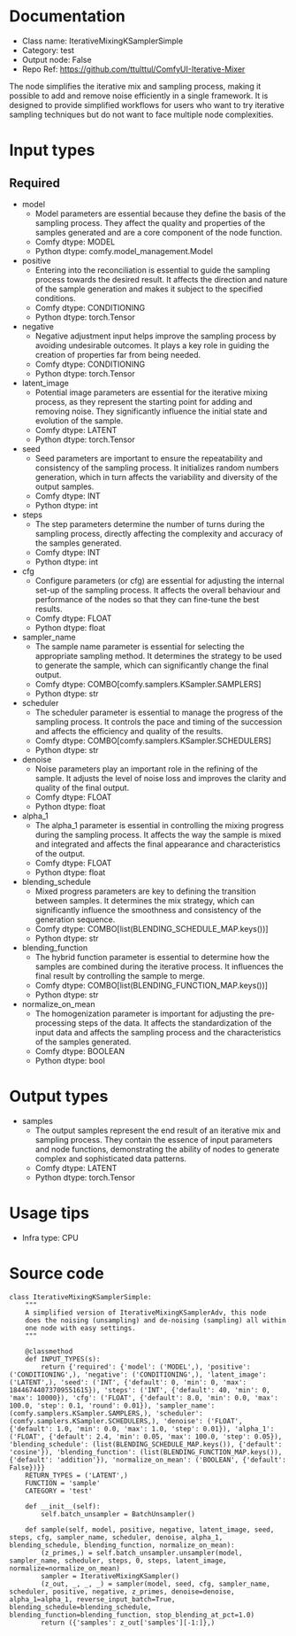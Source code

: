 # Documentation
- Class name: IterativeMixingKSamplerSimple
- Category: test
- Output node: False
- Repo Ref: https://github.com/ttulttul/ComfyUI-Iterative-Mixer

The node simplifies the iterative mix and sampling process, making it possible to add and remove noise efficiently in a single framework. It is designed to provide simplified workflows for users who want to try iterative sampling techniques but do not want to face multiple node complexities.

# Input types
## Required
- model
    - Model parameters are essential because they define the basis of the sampling process. They affect the quality and properties of the samples generated and are a core component of the node function.
    - Comfy dtype: MODEL
    - Python dtype: comfy.model_management.Model
- positive
    - Entering into the reconciliation is essential to guide the sampling process towards the desired result. It affects the direction and nature of the sample generation and makes it subject to the specified conditions.
    - Comfy dtype: CONDITIONING
    - Python dtype: torch.Tensor
- negative
    - Negative adjustment input helps improve the sampling process by avoiding undesirable outcomes. It plays a key role in guiding the creation of properties far from being needed.
    - Comfy dtype: CONDITIONING
    - Python dtype: torch.Tensor
- latent_image
    - Potential image parameters are essential for the iterative mixing process, as they represent the starting point for adding and removing noise. They significantly influence the initial state and evolution of the sample.
    - Comfy dtype: LATENT
    - Python dtype: torch.Tensor
- seed
    - Seed parameters are important to ensure the repeatability and consistency of the sampling process. It initializes random numbers generation, which in turn affects the variability and diversity of the output samples.
    - Comfy dtype: INT
    - Python dtype: int
- steps
    - The step parameters determine the number of turns during the sampling process, directly affecting the complexity and accuracy of the samples generated.
    - Comfy dtype: INT
    - Python dtype: int
- cfg
    - Configure parameters (or cfg) are essential for adjusting the internal set-up of the sampling process. It affects the overall behaviour and performance of the nodes so that they can fine-tune the best results.
    - Comfy dtype: FLOAT
    - Python dtype: float
- sampler_name
    - The sample name parameter is essential for selecting the appropriate sampling method. It determines the strategy to be used to generate the sample, which can significantly change the final output.
    - Comfy dtype: COMBO[comfy.samplers.KSampler.SAMPLERS]
    - Python dtype: str
- scheduler
    - The scheduler parameter is essential to manage the progress of the sampling process. It controls the pace and timing of the succession and affects the efficiency and quality of the results.
    - Comfy dtype: COMBO[comfy.samplers.KSampler.SCHEDULERS]
    - Python dtype: str
- denoise
    - Noise parameters play an important role in the refining of the sample. It adjusts the level of noise loss and improves the clarity and quality of the final output.
    - Comfy dtype: FLOAT
    - Python dtype: float
- alpha_1
    - The alpha_1 parameter is essential in controlling the mixing progress during the sampling process. It affects the way the sample is mixed and integrated and affects the final appearance and characteristics of the output.
    - Comfy dtype: FLOAT
    - Python dtype: float
- blending_schedule
    - Mixed progress parameters are key to defining the transition between samples. It determines the mix strategy, which can significantly influence the smoothness and consistency of the generation sequence.
    - Comfy dtype: COMBO[list(BLENDING_SCHEDULE_MAP.keys())]
    - Python dtype: str
- blending_function
    - The hybrid function parameter is essential to determine how the samples are combined during the iterative process. It influences the final result by controlling the sample to merge.
    - Comfy dtype: COMBO[list(BLENDING_FUNCTION_MAP.keys())]
    - Python dtype: str
- normalize_on_mean
    - The homogenization parameter is important for adjusting the pre-processing steps of the data. It affects the standardization of the input data and affects the sampling process and the characteristics of the samples generated.
    - Comfy dtype: BOOLEAN
    - Python dtype: bool

# Output types
- samples
    - The output samples represent the end result of an iterative mix and sampling process. They contain the essence of input parameters and node functions, demonstrating the ability of nodes to generate complex and sophisticated data patterns.
    - Comfy dtype: LATENT
    - Python dtype: torch.Tensor

# Usage tips
- Infra type: CPU

# Source code
```
class IterativeMixingKSamplerSimple:
    """
    A simplified version of IterativeMixingKSamplerAdv, this node
    does the noising (unsampling) and de-noising (sampling) all within
    one node with easy settings.
    """

    @classmethod
    def INPUT_TYPES(s):
        return {'required': {'model': ('MODEL',), 'positive': ('CONDITIONING',), 'negative': ('CONDITIONING',), 'latent_image': ('LATENT',), 'seed': ('INT', {'default': 0, 'min': 0, 'max': 18446744073709551615}), 'steps': ('INT', {'default': 40, 'min': 0, 'max': 10000}), 'cfg': ('FLOAT', {'default': 8.0, 'min': 0.0, 'max': 100.0, 'step': 0.1, 'round': 0.01}), 'sampler_name': (comfy.samplers.KSampler.SAMPLERS,), 'scheduler': (comfy.samplers.KSampler.SCHEDULERS,), 'denoise': ('FLOAT', {'default': 1.0, 'min': 0.0, 'max': 1.0, 'step': 0.01}), 'alpha_1': ('FLOAT', {'default': 2.4, 'min': 0.05, 'max': 100.0, 'step': 0.05}), 'blending_schedule': (list(BLENDING_SCHEDULE_MAP.keys()), {'default': 'cosine'}), 'blending_function': (list(BLENDING_FUNCTION_MAP.keys()), {'default': 'addition'}), 'normalize_on_mean': ('BOOLEAN', {'default': False})}}
    RETURN_TYPES = ('LATENT',)
    FUNCTION = 'sample'
    CATEGORY = 'test'

    def __init__(self):
        self.batch_unsampler = BatchUnsampler()

    def sample(self, model, positive, negative, latent_image, seed, steps, cfg, sampler_name, scheduler, denoise, alpha_1, blending_schedule, blending_function, normalize_on_mean):
        (z_primes,) = self.batch_unsampler.unsampler(model, sampler_name, scheduler, steps, 0, steps, latent_image, normalize=normalize_on_mean)
        sampler = IterativeMixingKSampler()
        (z_out, _, _, _) = sampler(model, seed, cfg, sampler_name, scheduler, positive, negative, z_primes, denoise=denoise, alpha_1=alpha_1, reverse_input_batch=True, blending_schedule=blending_schedule, blending_function=blending_function, stop_blending_at_pct=1.0)
        return ({'samples': z_out['samples'][-1:]},)
```